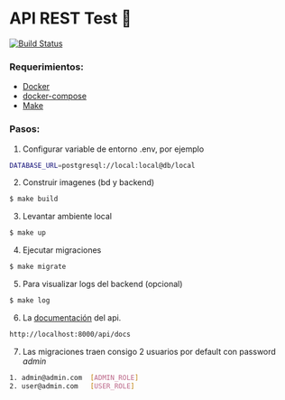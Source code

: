 # API REST Test 🚀 

[![Build Status](https://travis-ci.org/joemccann/dillinger.svg?branch=master)](https://travis-ci.org/joemccann/dillinger)

### Requerimientos:

- [Docker](https://docs.docker.com/engine/install/ubuntu/)
- [docker-compose](https://docs.docker.com/compose/install/)
- [Make](https://formulae.brew.sh/formula/make)

### Pasos:

1. Configurar variable de entorno .env, por ejemplo
```sh
DATABASE_URL=postgresql://local:local@db/local
```
2. Construir imagenes (bd y backend)
```sh
$ make build
```
3. Levantar ambiente local
```sh
$ make up
```
4. Ejecutar migraciones
```sh
$ make migrate
```
5. Para visualizar logs del backend (opcional)
```sh
$ make log
```
6. La [documentación](http://localhost:8000/api/docs) del api.
```sh
http://localhost:8000/api/docs
```
7. Las migraciones traen consigo 2 usuarios por default con 
password *admin*
```sh
1. admin@admin.com  [ADMIN_ROLE]
2. user@admin.com   [USER_ROLE]
```

